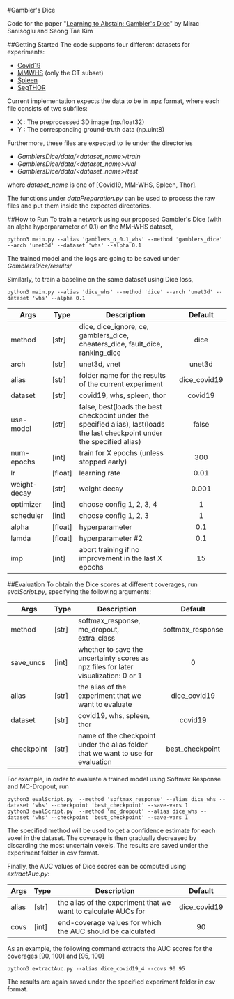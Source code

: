 #Gambler's Dice

Code for the paper "[Learning to Abstain: Gambler's Dice](https://github.com/miracsan/GamblersDice)" by Mirac Sanisoglu 
and Seong Tae Kim

##Getting Started
The code supports four different datasets for experiments:
* [Covid19](https://zenodo.org/record/3757476#.Xpz8OcgzZPY)
* [MMWHS](http://www.sdspeople.fudan.edu.cn/zhuangxiahai/0/mmwhs/) (only the CT subset)
* [Spleen](medicaldecathlon.com)
* [SegTHOR](https://competitions.codalab.org/competitions/21145)

Current implementation expects the data to be in .npz format, where each file consists of two subfiles:
* X : The preprocessed 3D image (np.float32)
* Y : The corresponding ground-truth data (np.uint8)

Furthermore, these files are expected to lie under the directories
* *GamblersDice/data/<dataset_name>/train*
* *GamblersDice/data/<dataset_name>/val*
* *GamblersDice/data/<dataset_name>/test* 

where *dataset_name* is one of [Covid19, MM-WHS, Spleen, Thor].

The functions under *dataPreparation.py* can be used to process the raw files and put them inside the expected directories.

##How to Run
To train a network using our proposed Gambler's Dice (with an alpha hyperparameter of 0.1) on the MM-WHS dataset,
```
python3 main.py --alias 'gamblers_α_0.1_whs' --method 'gamblers_dice' --arch 'unet3d' --dataset 'whs' --alpha 0.1
``` 
The trained model and the logs are going to be saved under *GamblersDice/results/<alias>*

Similarly, to train a baseline on the same dataset using Dice loss,
```
python3 main.py --alias 'dice_whs' --method 'dice' --arch 'unet3d' --dataset 'whs' --alpha 0.1
``` 

| Args 	| Type 	| Description 	| Default|
|---------|--------|----------------------------------------------------|:-----:|
| method 	| [str] 	| dice, dice_ignore, ce, gamblers_dice, cheaters_dice, fault_dice, ranking_dice | dice|
| arch 	| [str] 	| unet3d, vnet| unet3d|
| alias 	| [str] 	| folder name for the results of the current experiment| dice_covid19|
| dataset 	| [str]	| covid19, whs, spleen, thor| 	covid19|
| use-model 	| [str] 	| false, best(loads the best checkpoint under the specified alias), last(loads the last checkpoint under the specified alias)| false	|
| num-epochs	| [int] 	| train for X epochs (unless stopped early)| 300|
| lr 	| [float] 	| learning rate | 0.01  |
| weight-decay 	| [str] 	| weight decay	|  0.001 |
| optimizer 	| [int] 	| choose config 1, 2, 3, 4	|  1 |
| scheduler 	| [int] 	|  choose config 1, 2, 3 | 1	|
| alpha 	| [float] 	|  hyperparameter | 0.1	|
| lamda 	| [float] 	|  hyperparameter #2 | 0.1	|
| imp 	| [int] 	|  abort training if no improvement in the last X epochs | 15	|


##Evaluation
To obtain the Dice scores at different coverages, run *evalScript.py*, specifying the following arguments:

| Args 	| Type 	| Description 	| Default|
|---------|--------|----------------------------------------------------|:-----:|
| method 	| [str] 	| softmax_response, mc_dropout, extra_class | softmax_response|
| save_uncs 	| [int] 	| whether to save the uncertainty scores as npz files for later visualization: 0 or 1 | 0|
| alias 	| [str] 	| the alias of the experiment that we want to evaluate| dice_covid19|
| dataset 	| [str]	| covid19, whs, spleen, thor| 	covid19|
| checkpoint 	| [str] 	| name of the checkpoint under the alias folder that we want to use for evaluation	|  best_checkpoint |

For example, in order to evaluate a trained model using Softmax Response and MC-Dropout, run
```
python3 evalScript.py  --method 'softmax_response' --alias dice_whs --dataset 'whs' --checkpoint 'best_checkpoint' --save-vars 1
python3 evalScript.py  --method 'mc_dropout' --alias dice_whs --dataset 'whs' --checkpoint 'best_checkpoint' --save-vars 1
``` 

The specified method will be used to get a confidence estimate for each voxel in the dataset. The coverage is then 
gradually decreased by discarding the most uncertain voxels. The results are saved under the experiment folder in csv format.

Finally, the AUC values of Dice scores can be computed using *extractAuc.py*:

| Args 	| Type 	| Description 	| Default|
|---------|--------|----------------------------------------------------|:-----:|
| alias 	| [str] 	| the alias of the experiment that we want to calculate AUCs for| dice_covid19|
| covs 	| [int] 	| end-coverage values for which the AUC should be calculated	|  90 |

As an example, the following command extracts the AUC scores for the coverages [90, 100] and [95, 100]
```
python3 extractAuc.py --alias dice_covid19_4 --covs 90 95
``` 

The results are again saved under the specified experiment folder in csv format.


